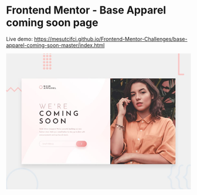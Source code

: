 # Frontend Mentor - Base Apparel coming soon page

Live demo: https://mesutcifci.github.io/Frontend-Mentor-Challenges/base-apparel-coming-soon-master/index.html

![Design preview for the Base Apparel coming soon page coding challenge](./design/desktop-preview.jpg)
